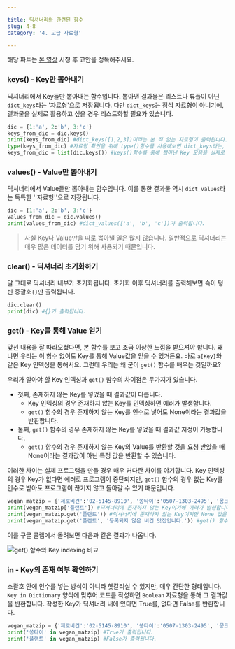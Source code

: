 ```yaml
---

title: 딕셔너리와 관련된 함수
slug: 4-8
category: '4. 고급 자료형'

---
```


해당 파트는 [본 영상](https://www.youtube.com/watch?v=mAf_gK6EEmg) 시청 후 교안을 정독해주세요.

### keys() - Key만 뽑아내기

딕셔너리에서 Key들만 뽑아내는 함수입니다. 뽑아낸 결과물은 리스트나 튜플이 아닌 `dict_keys`라는 '자료형'으로 저장됩니다. 다만 `dict_keys`는 정식 자료형이 아니기에, 결과물을 실제로 활용하고 싶을 경우 리스트화할 필요가 있습니다.

```python
dic = {1:'a', 2:'b', 3:'c'}
keys_from_dic = dic.keys()
print(keys_from_dic) #dict_keys([1,2,3])이라는 본 적 없는 자료형이 출력됩니다.
type(keys_from_dic) #자료형 확인을 위해 type()함수를 사용해보면 dict_keys라는, 배운 적 없는 결과물이 출력됩니다.
keys_from_dic = list(dic.keys()) #keys()함수를 통해 뽑아낸 Key 모음을 실제로 활용하기 위해서는 이처럼 리스트화를 해주어야 합니다.
```

### values() - Value만 뽑아내기

딕셔너리에서 Value들만 뽑아내는 함수입니다. 이를 통한 결과물 역시 `dict_values`라는 독특한 ''자료형''으로 저장됩니다.

```python
dic = {1:'a', 2:'b', 3:'c'}
values_from_dic = dic.values()
print(values_from_dic) #dict_values(['a', 'b', 'c'])가 출력됩니다.
```

> 사실 Key나 Value만을 따로 뽑아낼 일은 많지 않습니다. 일반적으로 딕셔너리는 매우 많은 데이터를 담기 위해 사용되기 때문입니다.

### clear() - 딕셔너리 초기화하기

말 그대로 딕셔너리 내부가 초기화됩니다. 초기화 이후 딕셔너리를 출력해보면 속이 텅 빈 중괄호`{}`만 출력됩니다.

```python
dic.clear()
print(dic) #{}가 출력됩니다.
```

### get() - Key를 통해 Value 얻기

앞선 내용을 잘 따라오셨다면, 본 함수를 보고 조금 이상한 느낌을 받으셔야 합니다. 왜냐면 우리는 이 함수 없이도 Key를 통해 Value값을 얻을 수 있거든요. 바로 `a[Key]`와 같은 Key 인덱싱을 통해서요. 그런데 우리는 왜 굳이 `get()` 함수를 배우는 것일까요?

우리가 알아야 할 Key 인덱싱과 `get()` 함수의 차이점은 두가지가 있습니다.

- 첫째, 존재하지 않는 Key를 넣었을 때 결과값이 다릅니다.
  - Key 인덱싱의 경우 존재하지 않는 Key를 인덱싱하면 에러가 발생합니다.
  - `get()` 함수의 경우 존재하지 않는 Key를 인수로 넣어도 None이라는 결과값을 반환합니다.
- 둘째, `get()` 함수의 경우 존재하지 않는 Key를 넣었을 때 결과값 지정이 가능합니다.
  - `get()` 함수의 경우 존재하지 않는 Key의 Value를 반환할 것을 요청 받았을 때 None이라는 결과값이 아닌 특정 값을 반환할 수 있습니다.

이러한 차이는 실제 프로그램을 만들 경우 매우 커다란 차이를 야기합니다. Key 인덱싱의 경우 Key가 없다면 에러로 프로그램이 중단되지만, `get()` 함수의 경우 없는 Key를 인수로 받아도 프로그램이 끊기지 않고 돌아갈 수 있기 때문입니다.

```python
vegan_matzip = {'제로비건':'02-5145-8910', '쏭타이':'0507-1303-2495', '몽크스부처':'02-790-1108', '드렁큰비건':'070-7543-8101'}
print(vegan_matzip['플랜트']) #딕셔너리에 존재하지 않는 Key이기에 에러가 발생합니다.
print(vegan_matzip.get('플랜트')) #딕셔너리에 존재하지 않는 Key이지만 None 값을 반환합니다.
print(vegan_matzip.get('플랜트', '등록되지 않은 비건 맛집입니다.')) #get() 함수의 경우 존재하지 않는 Key를 인수로 받았을 경우 출력할 메시지를 직접 정해줄 수 있습니다. 인수 뒤에 원하는 메시지를 적어주면 됩니다.
```

이를 구글 콜랩에서 돌려보면 다음과 같은 결과가 나옵니다.

![get() 함수와 Key indexing 비교](/python/4-8/get_vs_index.png)

### in - Key의 존재 여부 확인하기

소괄호 안에 인수를 넣는 방식이 아니라 헷갈리실 수 있지만, 매우 간단한 형태입니다. `Key in Dictionary` 양식에 맞추어 코드를 작성하면 `Boolean` 자료형을 통해 그 결과값을 반환합니다. 작성한 Key가 딕셔너리 내에 있다면 True를, 없다면 False를 반환합니다.

```python
vegan_matzip = {'제로비건':'02-5145-8910', '쏭타이':'0507-1303-2495', '몽크스부처':'02-790-1108', '드렁큰비건':'070-7543-8101'}
print('쏭타이' in vegan_matzip) #True가 출력됩니다.
print('플랜트' in vegan_matzip) #False가 출력됩니다.
```

